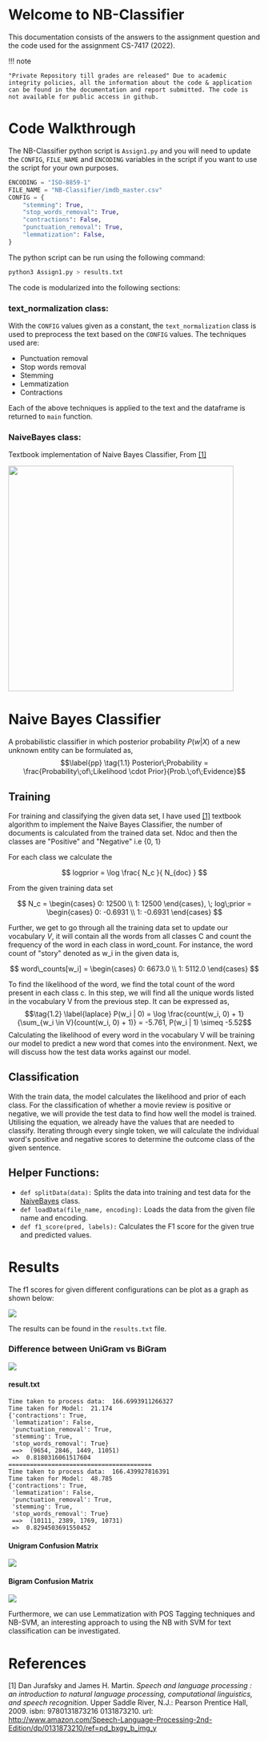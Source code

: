# Welcome to NB-Classifier

This documentation consists of the answers to the assignment question and the code used for the assignment CS-7417 (2022).

!!! note

    "Private Repository till grades are released" Due to academic integrity policies, all the information about the code & application can be found in the documentation and report submitted. The code is not available for public access in github.

# Code Walkthrough

The NB-Classifier python script is `Assign1.py` and you will need to update the `CONFIG`, `FILE_NAME` and `ENCODING` variables in the script if you want to use the script for your own purposes.

```python
ENCODING = "ISO-8859-1"
FILE_NAME = "NB-Classifier/imdb_master.csv"
CONFIG = {
    "stemming": True,
    "stop_words_removal": True,
    "contractions": False,
    "punctuation_removal": True,
    "lemmatization": False,
}
```

The python script can be run using the following command:

```bash
python3 Assign1.py > results.txt
```

The code is modularized into the following sections:

### text_normalization class:

With the `CONFIG` values given as a constant, the `text_normalization` class is used to preprocess the text based on the `CONFIG` values.
The techniques used are:

- Punctuation removal
- Stop words removal
- Stemming
- Lemmatization
- Contractions

Each of the above techniques is applied to the text and the dataframe is returned to `main` function.

### NaiveBayes class:

Textbook implementation of Naive Bayes Classifier, From [[1]](#references)

<img src="img/algo.png" width="450"/>

# Naive Bayes Classifier

A probabilistic classifier in which posterior probability $P(w|X)$ of a
new unknown entity can be formulated as, $$\label{pp} \tag{1.1}
    Posterior\;Probability = \frac{Probability\;of\;Likelihood \cdot Prior}{Prob.\;of\;Evidence}$$

## Training

For training and classifying the given data set, I have used
[[1]](#references) textbook algorithm to implement the Naive Bayes
Classifier, the number of documents is calculated from the trained data
set. Ndoc and then the classes are "Positive" and "Negative" i.e {0, 1}

For each class we calculate the

$$
logprior = \log \frac{ N_c }{ N_{doc} }
$$

From the given training data set

$$
N_c = \begin{cases}
            0: 12500 \\
            1: 12500
        \end{cases}, \; log\;prior = \begin{cases}
                                    0: -0.6931 \\
                                    1: -0.6931
                                  \end{cases}
$$

Further, we get to go through all the training data set to update our
vocabulary $V$, it will contain all the words from all classes C and
count the frequency of the word in each class in word_count. For
instance, the word count of "story" denoted as w_i in the
given data is,

$$
word\_counts[w_i] = \begin{cases}
                    0: 6673.0 \\
                    1: 5112.0
                \end{cases}
$$

To find the likelihood of the word, we find the total count of the word
present in each class c. In this step, we will find all the unique
words listed in the vocabulary V from the previous step. It can be
expressed as, $$\tag{1.2} \label{laplace}
    P(w_i | 0) = \log \frac{count(w_i, 0) + 1}{\sum_{w_i \in V}(count(w_i, 0) + 1)} = -5.761,  P(w_i | 1) \simeq -5.52$$
Calculating the likelihood of every word in the vocabulary V will be
training our model to predict a new word that comes into the
environment. Next, we will discuss how the test data works against our
model.

## Classification

With the train data, the model calculates the likelihood and prior of
each class. For the classification of whether a movie review is positive
or negative, we will provide the test data to find how well the model is
trained. Utilising the equation, we already have the values that are needed to classify.
Iterating through every single token, we will calculate the individual
word's positive and negative scores to determine the outcome class of
the given sentence.

## Helper Functions:

- `def splitData(data):`
  Splits the data into training and test data for the [NaiveBayes](#naivebayes-class) class.
- `def loadData(file_name, encoding):`
  Loads the data from the given file name and encoding.
- `def f1_score(pred, labels):`
  Calculates the F1 score for the given true and predicted values.

# Results

The f1 scores for given different configurations can be plot as a graph as shown below:

<img src="img/f1_scores.png">

The results can be found in the `results.txt` file.

### Difference between UniGram vs BiGram

<img src="img/uvsb.png">

#### result.txt

```text
Time taken to process data:  166.6993911266327
Time taken for Model:  21.174
{'contractions': True,
 'lemmatization': False,
 'punctuation_removal': True,
 'stemming': True,
 'stop_words_removal': True}
 ==>  (9654, 2846, 1449, 11051)
 =>  0.8180316061517604
========================================
Time taken to process data:  166.439927816391
Time taken for Model:  48.785
{'contractions': True,
 'lemmatization': False,
 'punctuation_removal': True,
 'stemming': True,
 'stop_words_removal': True}
 ==>  (10111, 2389, 1769, 10731)
 =>  0.8294503691550452
```

#### Unigram Confusion Matrix

<img src="img/unigram.png">

#### Bigram Confusion Matrix

<img src="img/bigram.png">

Furthermore, we can use Lemmatization with POS Tagging techniques and
NB-SVM, an interesting approach to using the NB with SVM for text
classification can be investigated.

# References

[1] Dan Jurafsky and James H. Martin. <i>Speech and language processing
: an introduction to natural language processing, computational linguistics, and speech recognition.</i> Upper Saddle River, N.J.: Pearson
Prentice Hall, 2009. isbn: 9780131873216 0131873210. url: <a href="http://www.amazon.com/Speech-Language-Processing-2nd-Edition/dp/0131873210/ref=pd_bxgy_b_img_y.">http://www.amazon.com/Speech-Language-Processing-2nd-Edition/dp/0131873210/ref=pd_bxgy_b_img_y</a>
